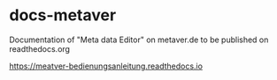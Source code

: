 # docs-metaver

Documentation of "Meta data Editor" on metaver.de to be published on readthedocs.org

https://meatver-bedienungsanleitung.readthedocs.io
